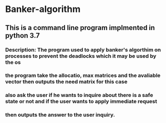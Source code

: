 # Banker-algorithm
## This is a command line program implmented in python 3.7

### Description:  The program used to apply banker's algorthim on processes to prevent the deadlocks which it may be used by the os 
###               the program take the allocatio, max matrices and the avaliable vector then outputs the need matrix for this case 
###               also ask the user if he wants to inquire about there is a safe state or not and if the user wants to apply immediate request
###               then outputs the answer to the user inquiry.

                  

